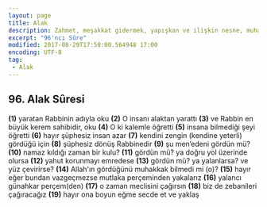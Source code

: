 ```yaml
---
layout: page
title: Alak
description: Zahmet, meşakkat gidermek, yapışkan ve ilişkin nesne, muhabbet eylemek
excerpt: "96'ncı Sûre"
modified: 2017-08-29T17:50:00.564948 17:00
encoding: UTF-8
tag: 
 - Alak
---
```


## 96. Alak Sûresi
**(1)** yaratan Rabbinin adıyla oku
**(2)** O insanı alaktan yarattı
**(3)** ve Rabbin en büyük kerem sahibidir, oku
**(4)** O ki kalemle öğretti
**(5)** insana bilmediği şeyi öğretti
**(6)** hayır şüphesiz insan azar
**(7)** kendini zengin (kendine yeterli) gördüğü için
**(8)** şüphesiz dönüş Rabbinedir
**(9)** şu men’edeni gördün mü?
**(10)** namaz kıldığı zaman bir kulu?
**(11)** gördün mü? ya doğru yol üzerinde olursa
**(12)** yahut korunmayı emredese
**(13)** gördün mü? ya yalanlarsa? ve yüz çevirirse?
**(14)** Allah'ın gördüğünü muhakkak bilmedi mi (o)? 
**(15)** hayır eğer bundan vazgeçmezse mutlaka perçeminden yakalarız
**(16)** yalancı günahkar perçem(den)
**(17)** o zaman meclisini çağırsın
**(18)** biz de zebanileri çağıracağız
**(19)** hayır ona boyun eğme secde et ve yaklaş

